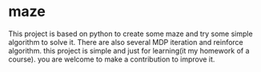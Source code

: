 # maze
This project is based on python to create some maze and try some simple algorithm to solve it. There are also several MDP iteration and reinforce algorithm. this project is simple and just for learning(it my homework of a course). you are welcome to make a contribution to improve it.
